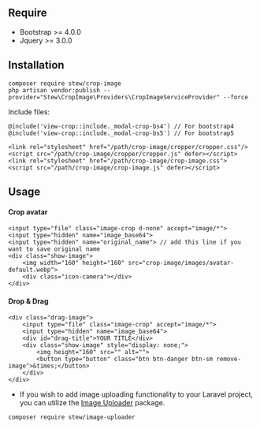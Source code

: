 ## Require

- Bootstrap >= 4.0.0
- Jquery >= 3.0.0

## Installation

```
composer require stew/crop-image
php artisan vendor:publish --provider="Stew\CropImage\Providers\CropImageServiceProvider" --force
```
Include files:

```angular2html
@include('view-crop::include._modal-crop-bs4') // For bootstrap4
@include('view-crop::include._modal-crop-bs5') // For bootstrap5

<link rel="stylesheet" href="/path/crop-image/cropper/cropper.css"/>
<script src="/path/crop-image/cropper/cropper.js" defer></script>
<link rel="stylesheet" href="/path/crop-image/crop-image.css">
<script src="/path/crop-image/crop-image.js" defer></script>
```

## Usage

#### Crop avatar

```angular2html
<input type="file" class="image-crop d-none" accept="image/*">
<input type="hidden" name="image_base64">
<input type="hidden" name="original_name"> // add this line if you want to save original name
<div class="show-image">
    <img width="160" height="160" src="crop-image/images/avatar-default.webp">
    <div class="icon-camera"></div>
</div>
```

#### Drop & Drag

```angular2html
<div class="drag-image">
    <input type="file" class="image-crop" accept="image/*">
    <input type="hidden" name="image_base64">
    <div id="drag-title">YOUR TITLE</div>
    <div class="show-image" style="display: none;">
        <img height="160" src="" alt="">
        <button type="button" class="btn btn-danger btn-sm remove-image">&times;</button>
    </div>
</div>
```

- If you wish to add image uploading functionality to your Laravel project, you can utilize the <a href="https://github.com/ninhnk/image-uploader">Image Uploader</a> package. 

```angular2html
composer require stew/image-uploader
```
